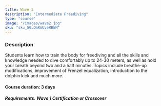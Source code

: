 ```yaml
---
title: Wave 2
description: "Intermediate Freediving"
type: "course"
image: "/images/wave2.jpg"
sku: "sku_GGLOmKmUveRBEM"
---
```

### Description
Students learn how to train the body for freediving and all the skills and knowledge needed to dive comfortably up to 24-30 meters, as well as hold your breath beyond two and a half minutes. Topics include breathe-up modifications, improvement of Frenzel equalization, introduction to the dolphin kick and much more.

#### Course duration: 3 days

##### *Requirements*: Wave 1 Certification or Crossover
